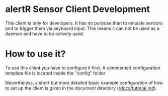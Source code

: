 alertR Sensor Client Development
======

This client is only for developers. It has no purpose than to emulate sensors and to trigger them via keyboard input. This means it can not be used as a daemon and have to be actively used.


How to use it?
======

To use this client you have to configure it first. A commented configuration template file is located inside the "config" folder.

Nevertheless, a short but more detailed basic example configuration of how to set up the client is given in the document directory ([/docs/tutorial.md](/docs/tutorial.md)).